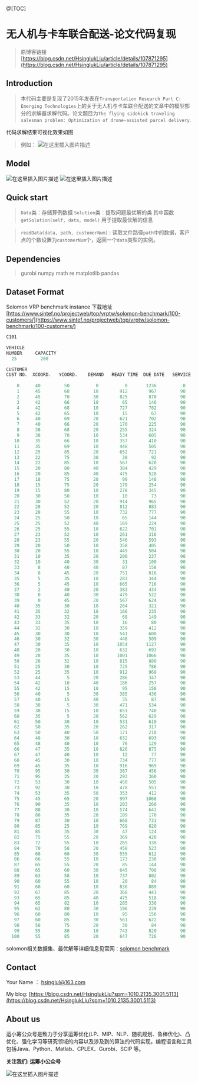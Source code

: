 @[TOC] 
# 无人机与卡车联合配送-论文代码复现

> 原博客链接 [https://blog.csdn.net/HsinglukLiu/article/details/107871295](https://blog.csdn.net/HsinglukLiu/article/details/107871295)

## Introduction

> 本代码主要是复现了2015年发表在`Transportation Research Part C: Emerging Technologies`上的关于无人机与卡车联合配送的文章中的模型部分的求解器求解代码。论文题目为`The flying sidekick traveling salesman problem: Optimization of drone-assisted parcel delivery`.

代码求解结果可视化效果如图

> 例如：
> ![在这里插入图片描述](https://img-blog.csdnimg.cn/2020121514204017.png?x-oss-process=image/watermark,type_ZmFuZ3poZW5naGVpdGk,shadow_10,text_aHR0cHM6Ly9ibG9nLmNzZG4ubmV0L0hzaW5nbHVrTGl1,size_16,color_FFFFFF,t_70)


## Model
![在这里插入图片描述](https://img-blog.csdnimg.cn/20201215152748669.png?x-oss-process=image/watermark,type_ZmFuZ3poZW5naGVpdGk,shadow_10,text_aHR0cHM6Ly9ibG9nLmNzZG4ubmV0L0hzaW5nbHVrTGl1,size_16,color_FFFFFF,t_70)
![在这里插入图片描述](https://img-blog.csdnimg.cn/20201215152805509.png?x-oss-process=image/watermark,type_ZmFuZ3poZW5naGVpdGk,shadow_10,text_aHR0cHM6Ly9ibG9nLmNzZG4ubmV0L0hzaW5nbHVrTGl1,size_16,color_FFFFFF,t_70)


## Quick start 
> `Data`类：存储算例数据
> `Solution`类：提取问题最优解的类
> 其中函数
> `getSolution(self, data, model)` 用于提取最优解的信息

> `readData(data, path, customerNum)` : 读取文件路径`path`中的数据，客户点的个数设置为`customerNum`个，返回一个`data`类型的实例。
> 

## Dependencies

> gurobi
> numpy
> math
> re
> matplotlib
> pandas


## Dataset Format
Solomon VRP benchmark instance
下载地址[https://www.sintef.no/projectweb/top/vrptw/solomon-benchmark/100-customers/](https://www.sintef.no/projectweb/top/vrptw/solomon-benchmark/100-customers/)

```python
C101

VEHICLE
NUMBER     CAPACITY
  25         200

CUSTOMER
CUST NO.  XCOORD.   YCOORD.    DEMAND   READY TIME  DUE DATE   SERVICE   TIME
 
    0      40         50          0          0       1236          0   
    1      45         68         10        912        967         90   
    2      45         70         30        825        870         90   
    3      42         66         10         65        146         90   
    4      42         68         10        727        782         90   
    5      42         65         10         15         67         90   
    6      40         69         20        621        702         90   
    7      40         66         20        170        225         90   
    8      38         68         20        255        324         90   
    9      38         70         10        534        605         90   
   10      35         66         10        357        410         90   
   11      35         69         10        448        505         90   
   12      25         85         20        652        721         90   
   13      22         75         30         30         92         90   
   14      22         85         10        567        620         90   
   15      20         80         40        384        429         90   
   16      20         85         40        475        528         90   
   17      18         75         20         99        148         90   
   18      15         75         20        179        254         90   
   19      15         80         10        278        345         90   
   20      30         50         10         10         73         90   
   21      30         52         20        914        965         90   
   22      28         52         20        812        883         90   
   23      28         55         10        732        777         90   
   24      25         50         10         65        144         90   
   25      25         52         40        169        224         90   
   26      25         55         10        622        701         90   
   27      23         52         10        261        316         90   
   28      23         55         20        546        593         90   
   29      20         50         10        358        405         90   
   30      20         55         10        449        504         90   
   31      10         35         20        200        237         90   
   32      10         40         30         31        100         90   
   33       8         40         40         87        158         90   
   34       8         45         20        751        816         90   
   35       5         35         10        283        344         90   
   36       5         45         10        665        716         90   
   37       2         40         20        383        434         90   
   38       0         40         30        479        522         90   
   39       0         45         20        567        624         90   
   40      35         30         10        264        321         90   
   41      35         32         10        166        235         90   
   42      33         32         20         68        149         90   
   43      33         35         10         16         80         90   
   44      32         30         10        359        412         90   
   45      30         30         10        541        600         90   
   46      30         32         30        448        509         90   
   47      30         35         10       1054       1127         90   
   48      28         30         10        632        693         90   
   49      28         35         10       1001       1066         90   
   50      26         32         10        815        880         90   
   51      25         30         10        725        786         90   
   52      25         35         10        912        969         90   
   53      44          5         20        286        347         90   
   54      42         10         40        186        257         90   
   55      42         15         10         95        158         90   
   56      40          5         30        385        436         90   
   57      40         15         40         35         87         90   
   58      38          5         30        471        534         90   
   59      38         15         10        651        740         90   
   60      35          5         20        562        629         90   
   61      50         30         10        531        610         90   
   62      50         35         20        262        317         90   
   63      50         40         50        171        218         90   
   64      48         30         10        632        693         90   
   65      48         40         10         76        129         90   
   66      47         35         10        826        875         90   
   67      47         40         10         12         77         90   
   68      45         30         10        734        777         90   
   69      45         35         10        916        969         90   
   70      95         30         30        387        456         90   
   71      95         35         20        293        360         90   
   72      53         30         10        450        505         90   
   73      92         30         10        478        551         90   
   74      53         35         50        353        412         90   
   75      45         65         20        997       1068         90   
   76      90         35         10        203        260         90   
   77      88         30         10        574        643         90   
   78      88         35         20        109        170         90   
   79      87         30         10        668        731         90   
   80      85         25         10        769        820         90   
   81      85         35         30         47        124         90   
   82      75         55         20        369        420         90   
   83      72         55         10        265        338         90   
   84      70         58         20        458        523         90   
   85      68         60         30        555        612         90   
   86      66         55         10        173        238         90   
   87      65         55         20         85        144         90   
   88      65         60         30        645        708         90   
   89      63         58         10        737        802         90   
   90      60         55         10         20         84         90   
   91      60         60         10        836        889         90   
   92      67         85         20        368        441         90   
   93      65         85         40        475        518         90   
   94      65         82         10        285        336         90   
   95      62         80         30        196        239         90   
   96      60         80         10         95        156         90   
   97      60         85         30        561        622         90   
   98      58         75         20         30         84         90   
   99      55         80         10        743        820         90   
  100      55         85         20        647        726         90   

```


solomon相关数据集、最优解等详细信息见官网：[solomon benchmark](https://www.sintef.no/projectweb/top/vrptw/solomon-benchmark/)



## Contact
Your Name ：  hsinglul@163.com

My blog:   [https://blog.csdn.net/HsinglukLiu?spm=1010.2135.3001.5113](https://blog.csdn.net/HsinglukLiu?spm=1010.2135.3001.5113)


## About us
运小筹公众号是致力于分享运筹优化(LP、MIP、NLP、随机规划、鲁棒优化)、凸优化、强化学习等研究领域的内容以及涉及到的算法的代码实现。编程语言和工具包括Java、Python、Matlab、CPLEX、Gurobi、SCIP 等。




**关注我们:  运筹小公众号**




![在这里插入图片描述](https://img-blog.csdnimg.cn/20201214000806951.png)







